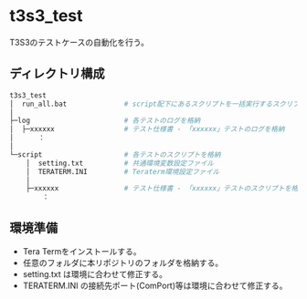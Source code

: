 # t3s3_test
T3S3のテストケースの自動化を行う。

## ディレクトリ構成
```bash
t3s3_test
│  run_all.bat              # script配下にあるスクリプトを一括実行するスクリプト
│
├─log                       # 各テストのログを格納
│  ├─xxxxxx                 # テスト仕様書 - 「xxxxxx」テストのログを格納
│      ：
│
└─script                    # 各テストのスクリプトを格納
    │  setting.txt          # 共通環境変数設定ファイル
    │  TERATERM.INI         # Teraterm環境設定ファイル
    │
    ├─xxxxxx                # テスト仕様書 - 「xxxxxx」テストのスクリプトを格納
        ：
```

## 環境準備
- Tera Termをインストールする。  
- 任意のフォルダに本リポジトリのフォルダを格納する。  
- setting.txt は環境に合わせて修正する。  
- TERATERM.INI の接続先ポート(ComPort)等は環境に合わせて修正する。
